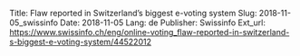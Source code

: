 Title: Flaw reported in Switzerland’s biggest e-voting system
Slug: 2018-11-05_swissinfo
Date: 2018-11-05
Lang: de
Publisher: Swissinfo
Ext_url: https://www.swissinfo.ch/eng/online-voting_flaw-reported-in-switzerland-s-biggest-e-voting-system/44522012